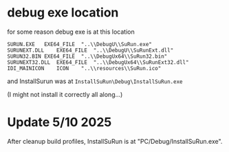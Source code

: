 # debug exe location

for some reason debug exe is at this location
```
SURUN.EXE   EXE64_FILE  "..\\DebugU\\SuRun.exe"
SURUNEXT.DLL    EXE64_FILE  "..\\DebugU\\SuRunExt.dll"
SURUN32.BIN EXE64_FILE  "..\\DebugUx64\\SuRun32.bin"
SURUNEXT32.DLL  EXE64_FILE  "..\\DebugUx64\\SuRunExt32.dll"
IDI_MAINICON    ICON    "..\\resources\\SuRun.ico"
```

and InstallSurun was at
`InstallSuRun\Debug\InstallSuRun.exe`

(I might not install it correctly all along...)

# Update 5/10 2025

After cleanup build profiles, InstallSuRun is at "PC/Debug/InstallSuRun.exe".
